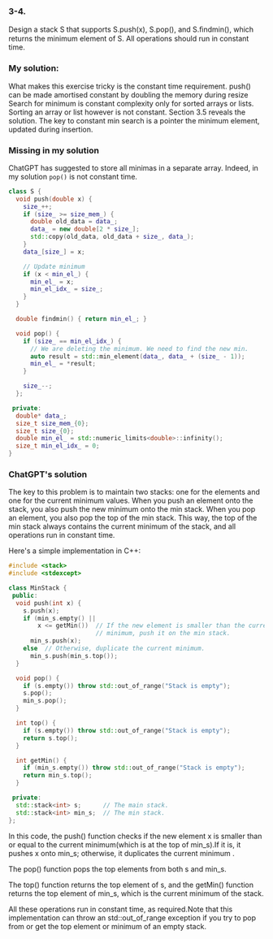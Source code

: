 ### 3-4.
Design a stack S that supports S.push(x), S.pop(), and S.ﬁndmin(),
 which returns the minimum element of S. All operations should run in constant
 time.

### My solution:
What makes this exercise tricky is the constant time requirement.
push() can be made amortised constant by doubling the memory during resize
Search for minimum is constant complexity only for sorted arrays or lists.
Sorting an array or list however is not constant.
Section 3.5 reveals the solution. The key to constant min search is a pointer
the minimum element, updated during insertion.

### Missing in my solution
ChatGPT has suggested to store all minimas in a separate array. Indeed, in 
my solution `pop()` is not constant time.

```cpp
class S {
  void push(double x) {
    size_++;
    if (size_ >= size_mem_) {
      double old_data = data_;
      data_ = new double[2 * size_];
      std::copy(old_data, old_data + size_, data_);
    }
    data_[size_] = x;

    // Update minimum
    if (x < min_el_) {
      min_el_ = x;
      min_el_idx_ = size_;
    }
  }

  double findmin() { return min_el_; }

  void pop() {
    if (size_ == min_el_idx_) {
      // We are deleting the minimum. We need to find the new min.
      auto result = std::min_element(data_, data_ + (size_ - 1));
      min_el_ = *result;
    }

    size_--;
  };

 private:
  double* data_;
  size_t size_mem_{0};
  size_t size_{0};
  double min_el_ = std::numeric_limits<double>::infinity();
  size_t min_el_idx_ = 0;
}
```

### ChatGPT's solution

The key to this problem is to maintain two stacks: one for the elements and one for the current minimum values. When you push an element onto the stack, you also push the new minimum onto the min stack. When you pop an element, you also pop the top of the min stack. This way, the top of the min stack always contains the current minimum of the stack, and all operations run in constant time.

Here's a simple implementation in C++:

```cpp
#include <stack>
#include <stdexcept>

class MinStack {
 public:
  void push(int x) {
    s.push(x);
    if (min_s.empty() ||
        x <= getMin())  // If the new element is smaller than the current
                        // minimum, push it on the min stack.
      min_s.push(x);
    else  // Otherwise, duplicate the current minimum.
      min_s.push(min_s.top());
  }

  void pop() {
    if (s.empty()) throw std::out_of_range("Stack is empty");
    s.pop();
    min_s.pop();
  }

  int top() {
    if (s.empty()) throw std::out_of_range("Stack is empty");
    return s.top();
  }

  int getMin() {
    if (min_s.empty()) throw std::out_of_range("Stack is empty");
    return min_s.top();
  }

 private:
  std::stack<int> s;      // The main stack.
  std::stack<int> min_s;  // The min stack.
};
```

In this code,
the push() function checks if the new element x is smaller than
    or equal to the current minimum(which is at the top of min_s).If it is,
it pushes x onto min_s; otherwise,
it duplicates the current minimum
    .

The
pop() function pops the top elements from both s and min_s.

The top() function returns the top element of s,
and the getMin() function returns the top element of min_s,
which is the current minimum of the stack.

All these operations run in constant time,
as required.Note that this implementation can
    throw an std::out_of_range exception if you try to pop from
    or get the top element or minimum of an empty stack.
